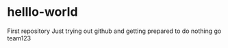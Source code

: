 # helllo-world
First repository
Just trying out github and getting prepared to do nothing 
go team123
